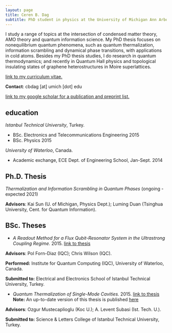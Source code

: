 ```yaml
---
layout: page
title: Ceren B. Dag
subtitle: PhD student in physics at the University of Michigan Ann Arbor
---
```


I study a range of topics at the intersection of condensed matter theory, AMO theory and quantum information science. My PhD thesis focuses on nonequilibrium quantum phenomena, such as quantum thermalization, information scrambling and dynamical phase transitions, with applications in cold atoms. Besides my PhD thesis studies, I do research in quantum thermodynamics; and recently in Quantum Hall physics and topological insulating states of graphene heterostructures in Moire superlattices.

[link to my curriculum vitae.](CV-03-30-2020.pdf)

**Contact**: cbdag [at] umich [dot] edu

[link to my google scholar for a publication and preprint list.](https://scholar.google.com/citations?hl=en&user=gAKYr8sAAAAJ)

## education

_Istanbul Technical University_, Turkey.
* BSc. Electronics and Telecommunications Engineering 2015
* BSc. Physics 2015

_University of Waterloo_, Canada.
* Academic exchange, ECE Dept. of Engineering School, Jan-Sept. 2014

## Ph.D. Thesis

_Thermalization and Information Scrambling in Quantum Phases_ (ongoing - expected 2021)

**Advisors**: Kai Sun (U. of Michigan, Physics Dept.); Luming Duan (Tsinghua University, Cent. for Quantum Information).

## BSc. Theses

* _A Readout Method for a Flux Qubit-Resonator System in the Ultrastrong Coupling Regime._ 2015. [link to thesis](thesisITUformat.pdf)

**Advisors**: Pol Forn-Diaz (IQC); Chris Wilson (IQC).

**Performed:** Institute for Quantum Computing (IQC), University of Waterloo, Canada.

**Submitted to:** Electrical and Electronics School of Istanbul Technical University, Turkey.

* _Quantum Thermalization of Single-Mode Cavities._ 2015. [link to thesis](thesis.pdf) **Note:** An up-to-date version of this thesis is published [here](https://www.mdpi.com/1099-4300/18/7/244)

**Advisors**: Ozgur Mustecaplioglu (Koc U.); A. Levent Subasi (Ist. Tech. U.).

**Submitted to:** Science & Letters College of Istanbul Technical University, Turkey.



